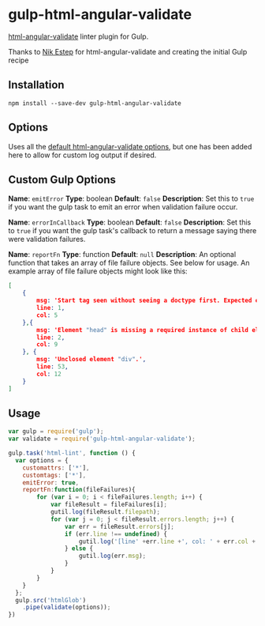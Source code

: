 gulp-html-angular-validate
===================

[html-angular-validate](https://github.com/nikestep/html-angular-validate) linter plugin for Gulp.

Thanks to
[Nik Estep](https://github.com/nikestep) for html-angular-validate and creating the initial Gulp recipe

Installation
------------
```shell
npm install --save-dev gulp-html-angular-validate 
```

Options
-------
Uses all the [default html-angular-validate options](https://github.com/nikestep/html-angular-validate#options), but one has been added here to allow for custom log output if desired.



Custom Gulp Options
-------
**Name**: `emitError`
**Type**: boolean
**Default**: `false`
**Description**: Set this to `true` if you want the gulp task to emit an error when validation failure occur.

**Name**: `errorInCallback`
**Type**: boolean
**Default**: `false`
**Description**: Set this to `true` if you want the gulp task's callback to return a message saying there were validation failures.

**Name**: `reportFn`
**Type**: function
**Default**: `null`
**Description**: An optional function that takes an array of file failure objects.  See below for usage.  An example array of file failure objects might look like this:

```json
[
    {
        msg: 'Start tag seen without seeing a doctype first. Expected e.g. "<!DOCTYPE html>".',
        line: 1,
        col: 5
    },{
        msg: 'Element "head" is missing a required instance of child element "title".',
        line: 2,
        col: 9
    }, {
        msg: 'Unclosed element "div".',
        line: 53,
        col: 12
    }
]
```

Usage
-----
```javascript
var gulp = require('gulp');
var validate = require('gulp-html-angular-validate');

gulp.task('html-lint', function () {
  var options = {
    customattrs: ['*'],
    customtags: ['*'],
    emitError: true,
    reportFn:function(fileFailures){
        for (var i = 0; i < fileFailures.length; i++) {
		    var fileResult = fileFailures[i];
		    gutil.log(fileResult.filepath);
		    for (var j = 0; j < fileResult.errors.length; j++) {
			    var err = fileResult.errors[j];
			    if (err.line !== undefined) {
				    gutil.log('[line' +err.line +', col: ' + err.col +'] ' +err.msg);
			    } else {
				    gutil.log(err.msg);
			    }
		    }
	    }
    }
  };
  gulp.src('htmlGlob')
    .pipe(validate(options));
})
```
